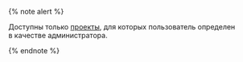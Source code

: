 
{% note alert %}

Доступны только [проекты](../../../../task/groups.md#project), для которых пользователь определен в качестве администратора.

{% endnote %}
